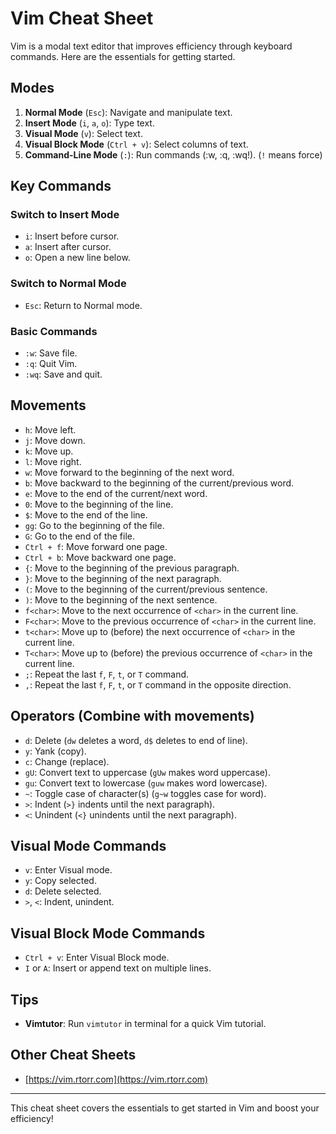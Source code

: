 # Vim Cheat Sheet

Vim is a modal text editor that improves efficiency through keyboard commands. Here are the essentials for getting started.

## Modes
1. **Normal Mode** (`Esc`): Navigate and manipulate text.
2. **Insert Mode** (`i`, `a`, `o`): Type text.
3. **Visual Mode** (`v`): Select text.
4. **Visual Block Mode** (`Ctrl + v`): Select columns of text.
5. **Command-Line Mode** (`:`): Run commands (:w, :q, :wq!). (`!` means force)

## Key Commands

### Switch to Insert Mode
- `i`: Insert before cursor.
- `a`: Insert after cursor.
- `o`: Open a new line below.

### Switch to Normal Mode
- `Esc`: Return to Normal mode.


### Basic Commands
- `:w`: Save file.
- `:q`: Quit Vim.
- `:wq`: Save and quit.

## Movements
- `h`: Move left.
- `j`: Move down.
- `k`: Move up.
- `l`: Move right.
- `w`: Move forward to the beginning of the next word.
- `b`: Move backward to the beginning of the current/previous word.
- `e`: Move to the end of the current/next word.
- `0`: Move to the beginning of the line.
- `$`: Move to the end of the line.
- `gg`: Go to the beginning of the file.
- `G`: Go to the end of the file.
- `Ctrl + f`: Move forward one page.
- `Ctrl + b`: Move backward one page.
- `{`: Move to the beginning of the previous paragraph.
- `}`: Move to the beginning of the next paragraph.
- `(`: Move to the beginning of the current/previous sentence.
- `)`: Move to the beginning of the next sentence.
- `f<char>`: Move to the next occurrence of `<char>` in the current line.
- `F<char>`: Move to the previous occurrence of `<char>` in the current line.
- `t<char>`: Move up to (before) the next occurrence of `<char>` in the current line.
- `T<char>`: Move up to (before) the previous occurrence of `<char>` in the current line.
- `;`: Repeat the last `f`, `F`, `t`, or `T` command.
- `,`: Repeat the last `f`, `F`, `t`, or `T` command in the opposite direction.

## Operators (Combine with movements)
- `d`: Delete (`dw` deletes a word, `d$` deletes to end of line).
- `y`: Yank (copy).
- `c`: Change (replace).
- `gU`: Convert text to uppercase (`gUw` makes word uppercase).
- `gu`: Convert text to lowercase (`guw` makes word lowercase).
- `~`: Toggle case of character(s) (`g~w` toggles case for word).
- `>`: Indent (`>}` indents until the next paragraph).
- `<`: Unindent (`<}` unindents until the next paragraph).

## Visual Mode Commands
- `v`: Enter Visual mode.
- `y`: Copy selected.
- `d`: Delete selected.
- `>`, `<`: Indent, unindent.

## Visual Block Mode Commands
- `Ctrl + v`: Enter Visual Block mode.
- `I` or `A`: Insert or append text on multiple lines.

## Tips
- **Vimtutor**: Run `vimtutor` in terminal for a quick Vim tutorial.

## Other Cheat Sheets
- [https://vim.rtorr.com](https://vim.rtorr.com)
  
---

This cheat sheet covers the essentials to get started in Vim and boost your efficiency!
